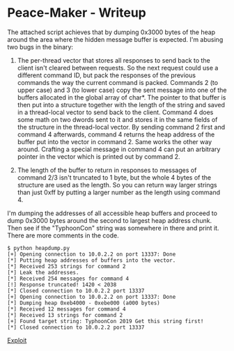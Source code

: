 # Peace-Maker - Writeup

The attached script achieves that by dumping 0x3000 bytes of the heap around the area where the
hidden message buffer is expected. I'm abusing two bugs in the binary:

1. The per-thread vector that stores all responses to send back to the client isn't cleared between
requests. So the next request could use a different command ID, but pack the responses of the
previous commands the way the current command is packed.  Commands 2 (to upper case) and 3 (to lower
case) copy the sent message into one of the buffers allocated in the global array of char\*.  The
pointer to that buffer is then put into a structure together with the length of the string and saved
in a thread-local vector to send back to the client. Command 4 does some math on two dwords sent to
it and stores it in the same fields of the structure in the thread-local vector. By sending command
2 first and command 4 afterwards, command 4 returns the heap address of the buffer put into the
vector in command 2. Same works the other way around.  Crafting a special message in command 4 can
put an arbitrary pointer in the vector which is printed out by command 2.

2. The length of the buffer to return in responses to messages of command 2/3 isn't truncated to 1
byte, but the whole 4 bytes of the structure are used as the length. So you can return way larger
strings than just 0xff by putting a larger number as the length using command 4.

I'm dumping the addresses of all accessible heap buffers and proceed to dump 0x3000 bytes around the
second to largest heap address chunk. Then see if the "TyphoonCon" string was somewhere in there and
print it.  There are more comments in the code.

```
$ python heapdump.py
[+] Opening connection to 10.0.2.2 on port 13337: Done
[*] Putting heap addresses of buffers into the vector.
[*] Received 253 strings for command 2
[*] Leak the addresses.
[*] Received 254 messages for command 4
[!] Response truncated! 1420 < 2038
[*] Closed connection to 10.0.2.2 port 13337
[+] Opening connection to 10.0.2.2 on port 13337: Done
[*] Dumping heap 0xeb4000 - 0xebe000 (a000 bytes)
[*] Received 12 messages for command 4
[*] Received 13 strings for command 2
[+] Found target string: TyphoonCon 2019 Get this string first!
[*] Closed connection to 10.0.2.2 port 13337
```

[Exploit](heapdump.py)
